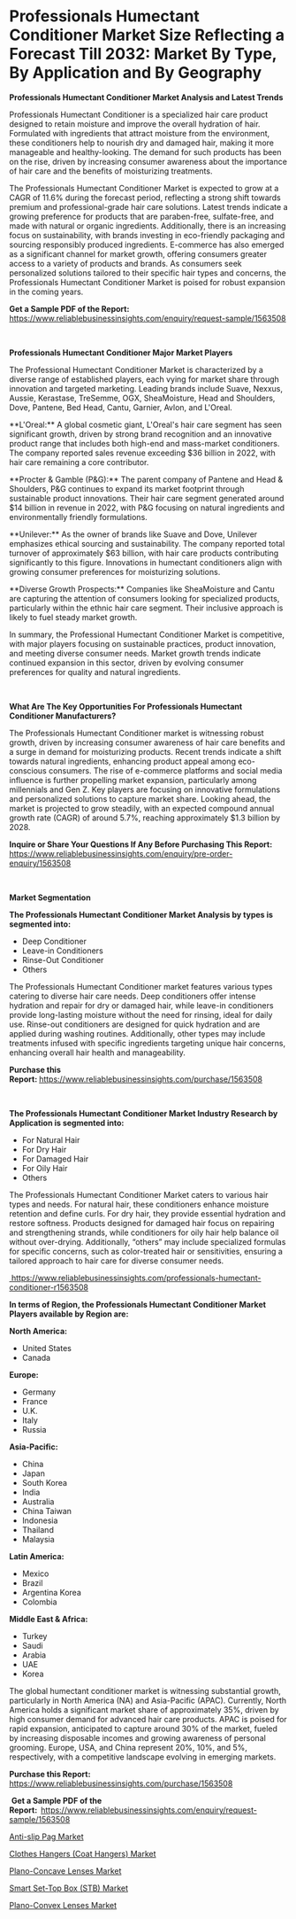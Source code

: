 <p><h1>Professionals Humectant Conditioner Market Size Reflecting a Forecast Till 2032: Market By Type, By Application and By Geography</h1></p><p><strong>Professionals Humectant Conditioner Market Analysis and Latest Trends</strong></p>
<p><p>Professionals Humectant Conditioner is a specialized hair care product designed to retain moisture and improve the overall hydration of hair. Formulated with ingredients that attract moisture from the environment, these conditioners help to nourish dry and damaged hair, making it more manageable and healthy-looking. The demand for such products has been on the rise, driven by increasing consumer awareness about the importance of hair care and the benefits of moisturizing treatments.</p><p>The Professionals Humectant Conditioner Market is expected to grow at a CAGR of 11.6% during the forecast period, reflecting a strong shift towards premium and professional-grade hair care solutions. Latest trends indicate a growing preference for products that are paraben-free, sulfate-free, and made with natural or organic ingredients. Additionally, there is an increasing focus on sustainability, with brands investing in eco-friendly packaging and sourcing responsibly produced ingredients. E-commerce has also emerged as a significant channel for market growth, offering consumers greater access to a variety of products and brands. As consumers seek personalized solutions tailored to their specific hair types and concerns, the Professionals Humectant Conditioner Market is poised for robust expansion in the coming years.</p></p>
<p><strong>Get a Sample PDF of the Report:&nbsp;</strong> <a href="https://www.reliablebusinessinsights.com/enquiry/request-sample/1563508?utm_campaign=75&utm_medium=2&utm_source=Github&utm_content=ia&utm_term=05042025&utm_id=professionals-humectant-conditioner">https://www.reliablebusinessinsights.com/enquiry/request-sample/1563508</a></p>
<p>&nbsp;</p>
<p><strong>Professionals Humectant Conditioner Major Market Players</strong></p>
<p><p>The Professional Humectant Conditioner Market is characterized by a diverse range of established players, each vying for market share through innovation and targeted marketing. Leading brands include Suave, Nexxus, Aussie, Kerastase, TreSemme, OGX, SheaMoisture, Head and Shoulders, Dove, Pantene, Bed Head, Cantu, Garnier, Avlon, and L'Oreal.</p><p>**L'Oreal:** A global cosmetic giant, L'Oreal's hair care segment has seen significant growth, driven by strong brand recognition and an innovative product range that includes both high-end and mass-market conditioners. The company reported sales revenue exceeding $36 billion in 2022, with hair care remaining a core contributor.</p><p>**Procter & Gamble (P&G):** The parent company of Pantene and Head & Shoulders, P&G continues to expand its market footprint through sustainable product innovations. Their hair care segment generated around $14 billion in revenue in 2022, with P&G focusing on natural ingredients and environmentally friendly formulations.</p><p>**Unilever:** As the owner of brands like Suave and Dove, Unilever emphasizes ethical sourcing and sustainability. The company reported total turnover of approximately $63 billion, with hair care products contributing significantly to this figure. Innovations in humectant conditioners align with growing consumer preferences for moisturizing solutions.</p><p>**Diverse Growth Prospects:** Companies like SheaMoisture and Cantu are capturing the attention of consumers looking for specialized products, particularly within the ethnic hair care segment. Their inclusive approach is likely to fuel steady market growth.</p><p>In summary, the Professional Humectant Conditioner Market is competitive, with major players focusing on sustainable practices, product innovation, and meeting diverse consumer needs. Market growth trends indicate continued expansion in this sector, driven by evolving consumer preferences for quality and natural ingredients.</p></p>
<p>&nbsp;</p>
<p><strong>What Are The Key Opportunities For Professionals Humectant Conditioner Manufacturers?</strong></p>
<p><p>The Professionals Humectant Conditioner market is witnessing robust growth, driven by increasing consumer awareness of hair care benefits and a surge in demand for moisturizing products. Recent trends indicate a shift towards natural ingredients, enhancing product appeal among eco-conscious consumers. The rise of e-commerce platforms and social media influence is further propelling market expansion, particularly among millennials and Gen Z. Key players are focusing on innovative formulations and personalized solutions to capture market share. Looking ahead, the market is projected to grow steadily, with an expected compound annual growth rate (CAGR) of around 5.7%, reaching approximately $1.3 billion by 2028.</p></p>
<p><strong>Inquire or Share Your Questions If Any Before Purchasing This Report:</strong> <a href="https://www.reliablebusinessinsights.com/enquiry/pre-order-enquiry/1563508?utm_campaign=75&utm_medium=2&utm_source=Github&utm_content=ia&utm_term=05042025&utm_id=professionals-humectant-conditioner">https://www.reliablebusinessinsights.com/enquiry/pre-order-enquiry/1563508</a></p>
<p>&nbsp;</p>
<p><strong>Market Segmentation</strong></p>
<p><strong>The Professionals Humectant Conditioner Market Analysis by types is segmented into:</strong></p>
<p><ul><li>Deep Conditioner</li><li>Leave-in Conditioners</li><li>Rinse-Out Conditioner</li><li>Others</li></ul></p>
<p><p>The Professionals Humectant Conditioner market features various types catering to diverse hair care needs. Deep conditioners offer intense hydration and repair for dry or damaged hair, while leave-in conditioners provide long-lasting moisture without the need for rinsing, ideal for daily use. Rinse-out conditioners are designed for quick hydration and are applied during washing routines. Additionally, other types may include treatments infused with specific ingredients targeting unique hair concerns, enhancing overall hair health and manageability.</p></p>
<p><strong>Purchase this Report:&nbsp;</strong><a href="https://www.reliablebusinessinsights.com/purchase/1563508?utm_campaign=75&utm_medium=2&utm_source=Github&utm_content=ia&utm_term=05042025&utm_id=professionals-humectant-conditioner">https://www.reliablebusinessinsights.com/purchase/1563508</a></p>
<p>&nbsp;</p>
<p><strong>The Professionals Humectant Conditioner Market Industry Research by Application is segmented into:</strong></p>
<p><ul><li>For Natural Hair</li><li>For Dry Hair</li><li>For Damaged Hair</li><li>For Oily Hair</li><li>Others</li></ul></p>
<p><p>The Professionals Humectant Conditioner Market caters to various hair types and needs. For natural hair, these conditioners enhance moisture retention and define curls. For dry hair, they provide essential hydration and restore softness. Products designed for damaged hair focus on repairing and strengthening strands, while conditioners for oily hair help balance oil without over-drying. Additionally, “others” may include specialized formulas for specific concerns, such as color-treated hair or sensitivities, ensuring a tailored approach to hair care for diverse consumer needs.</p></p>
<p><a href="https://www.reliablebusinessinsights.com/professionals-humectant-conditioner-r1563508?utm_campaign=75&utm_medium=2&utm_source=Github&utm_content=ia&utm_term=05042025&utm_id=professionals-humectant-conditioner">&nbsp;https://www.reliablebusinessinsights.com/professionals-humectant-conditioner-r1563508</a></p>
<p><strong>In terms of Region, the Professionals Humectant Conditioner Market Players available by Region are:</strong></p>
<p>
    <p> <strong> North America: </strong>
        <ul>
            <li>United States</li>
            <li>Canada</li>
        </ul>
        </p> 
    <p> <strong> Europe: </strong>
        <ul>
            <li>Germany</li>
            <li>France</li>
            <li>U.K.</li>
            <li>Italy</li>
            <li>Russia</li>
        </ul>
        </p> 
    <p> <strong> Asia-Pacific: </strong>
        <ul>
            <li>China</li>
            <li>Japan</li>
            <li>South Korea</li>
            <li>India</li>
            <li>Australia</li>
            <li>China Taiwan</li>
            <li>Indonesia</li>
            <li>Thailand</li>
            <li>Malaysia</li>
        </ul>
        </p> 
    <p> <strong> Latin America: </strong>
        <ul>
            <li>Mexico</li>
            <li>Brazil</li>
            <li>Argentina Korea</li>
            <li>Colombia</li>
        </ul>
        </p> 
    <p> <strong> Middle East & Africa: </strong>
        <ul>
            <li>Turkey</li>
            <li>Saudi</li>
            <li>Arabia</li>
            <li>UAE</li>
            <li>Korea</li>
        </ul>
    </p>
    </p>
<p><p>The global humectant conditioner market is witnessing substantial growth, particularly in North America (NA) and Asia-Pacific (APAC). Currently, North America holds a significant market share of approximately 35%, driven by high consumer demand for advanced hair care products. APAC is poised for rapid expansion, anticipated to capture around 30% of the market, fueled by increasing disposable incomes and growing awareness of personal grooming. Europe, USA, and China represent 20%, 10%, and 5%, respectively, with a competitive landscape evolving in emerging markets.</p></p>
<p><strong>Purchase this Report: </strong><a href="https://www.reliablebusinessinsights.com/purchase/1563508?utm_campaign=75&utm_medium=2&utm_source=Github&utm_content=ia&utm_term=05042025&utm_id=professionals-humectant-conditioner">https://www.reliablebusinessinsights.com/purchase/1563508</a></p>
<p>&nbsp;<strong>Get a Sample PDF of the Report:&nbsp;&nbsp;</strong><a href="https://www.reliablebusinessinsights.com/enquiry/request-sample/1563508?utm_campaign=75&utm_medium=2&utm_source=Github&utm_content=ia&utm_term=05042025&utm_id=professionals-humectant-conditioner">https://www.reliablebusinessinsights.com/enquiry/request-sample/1563508</a></p>
<p><strong></strong></p>
<p><p><a href="https://github.com/cernkomlkawi/Market-Research-Report-List-1/blob/main/anti-slip-pag-market.md?utm_campaign=75&utm_medium=2&utm_source=Github&utm_content=ia&utm_term=05042025&utm_id=professionals-humectant-conditioner">Anti-slip Pag Market</a></p><p><a href="https://github.com/jensanohishi/Market-Research-Report-List-1/blob/main/clothes-hangers-coat-hangers-market.md?utm_campaign=75&utm_medium=2&utm_source=Github&utm_content=ia&utm_term=05042025&utm_id=professionals-humectant-conditioner">Clothes Hangers (Coat Hangers) Market</a></p><p><a href="https://github.com/gavalegeyndt26/Market-Research-Report-List-1/blob/main/plano-concave-lenses-market.md?utm_campaign=75&utm_medium=2&utm_source=Github&utm_content=ia&utm_term=05042025&utm_id=professionals-humectant-conditioner">Plano-Concave Lenses Market</a></p><p><a href="https://github.com/kavechoxo/Market-Research-Report-List-1/blob/main/smart-set-top-box-stb-market.md?utm_campaign=75&utm_medium=2&utm_source=Github&utm_content=ia&utm_term=05042025&utm_id=professionals-humectant-conditioner">Smart Set-Top Box (STB) Market</a></p><p><a href="https://github.com/boonegoicks7/Market-Research-Report-List-1/blob/main/plano-convex-lenses-market.md?utm_campaign=75&utm_medium=2&utm_source=Github&utm_content=ia&utm_term=05042025&utm_id=professionals-humectant-conditioner">Plano-Convex Lenses Market</a></p></p>